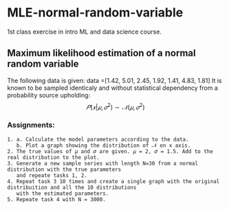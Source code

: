 # MLE-normal-random-variable
1st class exercise in intro ML and data science course.

## Maximum likelihood estimation of a normal random variable

The following data is given:
data =[1.42, 5.01, 2.45, 1.92, 1.41, 4.83, 1.81] 
It is known to be sampled identicaly and without statistical dependency from a probability source upholding:
$$𝑃(𝑥|𝜇, 𝜎^2) \sim 𝒩(𝜇, 𝜎^2)$$

### Assignments:

    1. a. Calculate the model parameters according to the data.
       b. Plot a graph showing the distribution of 𝒩 on x axis.
    2. The true values of 𝜇 and 𝜎 are given. 𝜇 = 2, 𝜎 = 1.5. Add to the real distribution to the plot.
    3. Generate a new sample series with length N=30 from a normal distribution with the true parameters 
       and repeate tasks 1, 2.
    4. Repeat task 3 10 times and create a single graph with the original distribuition and all the 10 distributions 
       with the estimated parameters.
    5. Repeate task 4 with N = 3000.

